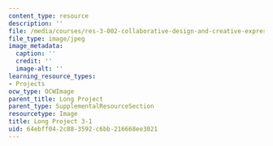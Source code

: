 ```yaml
---
content_type: resource
description: ''
file: /media/courses/res-3-002-collaborative-design-and-creative-expression-with-arduino-microcontrollers-january-iap-2017/64ebff042c883592c6bb216668ee3021_LP3-1.jpg
file_type: image/jpeg
image_metadata:
  caption: ''
  credit: ''
  image-alt: ''
learning_resource_types:
- Projects
ocw_type: OCWImage
parent_title: Long Project
parent_type: SupplementalResourceSection
resourcetype: Image
title: Long Project 3-1
uid: 64ebff04-2c88-3592-c6bb-216668ee3021
---
```

